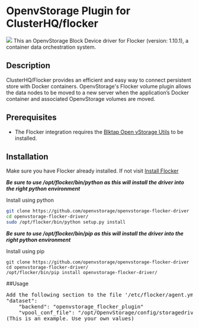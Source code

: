 # OpenvStorage Plugin for ClusterHQ/flocker

![](https://img.shields.io/badge/build-passing-brightgreen.svg) This an OpenvStorage Block Device driver for Flocker (version: 1.10.1), a container data orchestration system.

## Description
ClusterHQ/Flocker provides an efficient and easy way to connect persistent
store with Docker containers. OpenvStorage's Flocker volume plugin allows the
data nodes to be moved to a new server when the application’s Docker container
and associated OpenvStorage volumes are moved.

## Prerequisites
* The Flocker integration requires the [Blktap Open vStorage Utils](https://openvstorage.gitbooks.io/openvstorage/content/Administration/createvdisk.html#block) to be installed.

## Installation

Make sure you have Flocker already installed. If not visit  [Install Flocker](https://docs.clusterhq.com/en/latest/install/index.html)

**_Be sure to use /opt/flocker/bin/python as this will install the driver into the right python environment_**

Install using python
```bash
git clone https://github.com/openvstorage/openvstorage-flocker-driver
cd openvstorage-flocker-driver/
sudo /opt/flocker/bin/python setup.py install
```

**_Be sure to use /opt/flocker/bin/pip as this will install the driver into the right python environment_**

Install using pip
```
git clone https://github.com/openvstorage/openvstorage-flocker-driver
cd openvstorage-flocker-driver/
/opt/flocker/bin/pip install openvstorage-flocker-driver/
```

##Usage
<pre>
Add the following section to the file '/etc/flocker/agent.yml':
"dataset":
    "backend": "openvstorage_flocker_plugin"
    "vpool_conf_file": "/opt/OpenvStorage/config/storagedriver/storagedriver/<vpool_name>.json"
(This is an example. Use your own values)
</pre>
